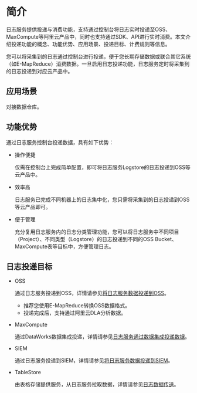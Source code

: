 # 简介

日志服务提供投递与消费功能，支持通过控制台将日志实时投递至OSS、MaxCompute等阿里云产品中，同时也支持通过SDK、API进行实时消费。本文介绍投递功能的概念、功能优势、应用场景、投递目标、计费规则等信息。

您可以将采集到的日志通过控制台进行投递，便于您长期存储数据或联合其它系统（如E-MapReduce）消费数据。一旦启用日志投递功能，日志服务定时将采集到的日志投递到对应云产品中。

## 应用场景

对接数据仓库。

## 功能优势

通过日志服务控制台投递数据，具有如下优势：

-   操作便捷

    仅需在控制台上完成简单配置，即可将日志服务Logstore的日志投递到OSS等云产品中。

-   效率高

    日志服务已完成不同机器上的日志集中化，您只需将采集到的日志投递到OSS等云产品即可。

-   便于管理

    充分复用日志服务内的日志分类管理功能，您可以将日志服务中不同项目（Project）、不同类型（Logstore）的日志投递到不同的OSS Bucket、MaxCompute表等目标中，方便管理日志。


## 日志投递目标

-   OSS

    通过日志服务投递到OSS，详情请参见[将日志服务数据投递到OSS](/intl.zh-CN/消费与投递/数据投递/投递日志到OSS/将日志服务数据投递到OSS.md)。

    -   推荐您使用E-MapReduce转换OSS数据格式。
    -   投递完成后，支持通过阿里云DLA分析数据。
-   MaxCompute

    通过DataWorks数据集成投递，详情请参见[日志服务通过数据集成投递数据]()。

-   SIEM

    通过日志服务投递到SIEM，详情请参见[将日志服务数据投递到SIEM](/intl.zh-CN/消费与投递/数据投递/投递日志到SIEM/简介.md)。

-   TableStore

    由表格存储提供服务，从日志服务拉取数据，详情请参见[日志数据传送]()。


